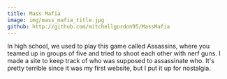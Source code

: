 ```yaml
---
title: Mass Mafia
image: img/mass_mafia_title.jpg
github: http://github.com/mitchellgordon95/MassMafia
---
```

In high school, we used to play this game called Assassins, where you teamed up in groups of five and tried to shoot each other with nerf guns. I made a site to keep track of who was supposed to assassinate who. It's pretty terrible since it was my first website, but I put it up for nostalgia. 